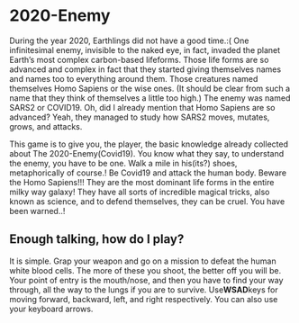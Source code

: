 # 2020-Enemy
During the year 2020, Earthlings did not have a good time.:( One infinitesimal enemy, invisible to the naked eye, in fact, invaded the planet Earth’s most complex carbon-based lifeforms. Those life forms are so advanced and complex in fact that they started giving themselves names and names too to everything around them. Those creatures named themselves Homo Sapiens or the wise ones. (It should be clear from such a name that they think of themselves a little too high.) The enemy was named SARS2 or COVID19. Oh, did I already mention that Homo Sapiens are so advanced? Yeah, they managed to study how SARS2 moves, mutates, grows, and attacks. 

This game is to give you, the player, the basic knowledge already collected about The 2020-Enemy(Covid19). You know what they say, to understand the enemy, you have to be one. Walk a mile in his(its?) shoes, metaphorically of course.! Be Covid19 and attack the human body. Beware the Homo Sapiens!!! They are the most dominant life forms in the entire milky way galaxy! They have all sorts of incredible magical tricks, also known as science, and to defend themselves, they can be cruel. You have been warned..! 

## Enough talking, how do I play?

It is simple. Grap your weapon and go on a mission to defeat the human white blood cells. The more of these you shoot, the better off you will be. Your point of entry is the mouth/nose, and then you have to find your way through, all the way to the lungs if you are to survive. Use**WSAD**keys for moving forward, backward, left, and right respectively. You can also use your keyboard arrows. 